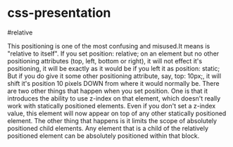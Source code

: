 # css-presentation

#relative

 This positioning is one of the most confusing and misused.It means is "relative to itself". If you set position: relative; on an element but no other positioning attributes (top, left, bottom or right), it will not effect it's positioning, it will be exactly as it would be if you left it as position: static;
 But if you do give it some other positioning attribute, say, top: 10px;, it will shift it's position 10 pixels DOWN from where it would normally be.
There are two other things that happen when you set position. One is that it introduces the ability to use z-index on that element, which doesn't really work with statically positioned elements. Even if you don't set a z-index value, this element will now appear on top of any other statically positioned element. The other thing that happens is it limits the scope of absolutely positioned child elements. Any element that is a child of the relatively positioned element can be absolutely positioned within that block.
